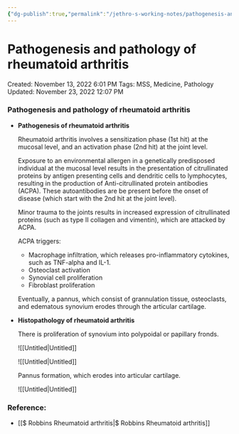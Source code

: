 ```yaml
---
{"dg-publish":true,"permalink":"/jethro-s-working-notes/pathogenesis-and-pathology-of-rheumatoid-arthritis/","dgPassFrontmatter":true}
---
```



# Pathogenesis and pathology of rheumatoid arthritis

Created: November 13, 2022 6:01 PM
Tags: MSS, Medicine, Pathology
Updated: November 23, 2022 12:07 PM

### Pathogenesis and pathology of rheumatoid arthritis

- ****************************************************************************************************Pathogenesis of rheumatoid arthritis****************************************************************************************************
    
    Rheumatoid arthritis involves a sensitization phase (1st hit) at the mucosal level, and an activation phase (2nd hit) at the joint level.
    
    Exposure to an environmental allergen in a genetically predisposed individual at the mucosal level results in the presentation of citrullinated proteins by antigen presenting cells and dendritic cells to lymphocytes, resulting in the production of Anti-citrullinated protein antibodies (ACPA). These autoantibodies are be present before the onset of disease (which start with the 2nd hit at the joint level).
    
    Minor trauma to the joints results in increased expression of citrullinated proteins (such as type II collagen and vimentin), which are attacked by ACPA.
    
    ACPA triggers:
    
    - Macrophage infiltration, which releases pro-inflammatory cytokines, such as TNF-alpha and IL-1.
    - Osteoclast activation
    - Synovial cell proliferation
    - Fibroblast proliferation
    
    Eventually, a pannus, which consist of grannulation tissue, osteoclasts, and edematous synovium erodes through the articular cartilage.
    
- **********************************************************Histopathology of rheumatoid arthritis**********************************************************
    
    There is proliferation of synovium into polypoidal or papillary fronds.
    
    ![[Untitled\|Untitled]]
    
    ![[Untitled\|Untitled]]
    
    Pannus formation, which erodes into articular cartilage.
    
    ![[Untitled\|Untitled]]
    

### Reference:

- [[$ Robbins  Rheumatoid arthritis\|$ Robbins  Rheumatoid arthritis]]